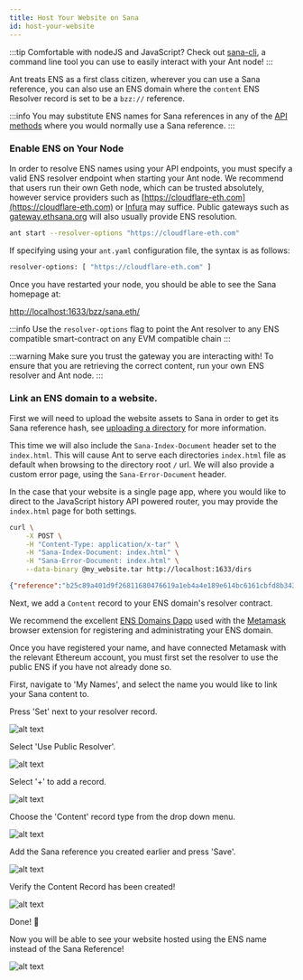 ```yaml
---
title: Host Your Website on Sana
id: host-your-website
---
```


:::tip
Comfortable with nodeJS and JavaScript? Check out [sana-cli](/docs/working-with-ant/ant-tools), a command line tool you can use to easily interact with your Ant node!
:::

Ant treats ENS as a first class citizen, wherever you can use a Sana reference, you can also use an ENS domain where the `content` ENS Resolver record is set to be a `bzz://` reference.

:::info
You may substitute ENS names for Sana references in any of the [API methods](/docs/api-reference/api-reference) where you would normally use a Sana reference.
:::

### Enable ENS on Your Node

In order to resolve ENS names using your API endpoints, you must specify a valid ENS resolver endpoint when starting your Ant node. We recommend that users run their own Geth node, which can be trusted absolutely, however service providers such as [https://cloudflare-eth.com](https://cloudflare-eth.com) or [Infura](https://infura.io) may suffice. Public gateways such as [gateway.ethsana.org](https://gateway.ethsana.org) will also usually provide ENS resolution.

```bash
ant start --resolver-options "https://cloudflare-eth.com"
```

If specifying using your `ant.yaml` configuration file, the syntax is as follows:

```bash
resolver-options: [ "https://cloudflare-eth.com" ]
```

Once you have restarted your node, you should be able to see the Sana homepage at:

[http://localhost:1633/bzz/sana.eth/](http://localhost:1633/bzz/sana.eth/)

:::info
Use the `resolver-options` flag to point the Ant resolver to any ENS compatible smart-contract on any EVM compatible chain
:::

:::warning
Make sure you trust the gateway you are interacting with! To ensure that you are retrieving the correct content, run your own ENS resolver and Ant node.
:::


### Link an ENS domain to a website.

First we will need to upload the website assets to Sana in order to
get its Sana reference hash, see
[uploading a directory](/docs/access-the-sana/upload-a-directory)
for more information.

This time we will also include the `Sana-Index-Document` header set to the `index.html`. This will cause Ant to serve each directories `index.html` file as default when browsing to the directory root `/` url. We will also provide a custom error page, using the `Sana-Error-Document` header.

In the case that your website is a single page app, where you would like to direct to the JavaScript history API powered router, you may provide the `index.html` page for both settings.

```bash
curl \
	-X POST \
	-H "Content-Type: application/x-tar" \
	-H "Sana-Index-Document: index.html" \
	-H "Sana-Error-Document: index.html" \
	--data-binary @my_website.tar http://localhost:1633/dirs
```

```json
{"reference":"b25c89a401d9f26811680476619a1eb4a4e189e614bc6161cbfd8b343214917b"}
```

Next, we add a `Content` record to your ENS domain's resolver contract.

We recommend the excellent [ENS Domains Dapp](https://app.ens.domains/) used with the [Metamask](https://metamask.io/) browser extension for registering and administrating your ENS domain.

Once you have registered your name, and have connected Metamask with the relevant Ethereum account, you must first set the resolver to use the public ENS if you have not already done so.

First, navigate to 'My Names', and select the name you would like to link your Sana content to.

Press 'Set' next to your resolver record.

![alt text](/img/ens-1.png "Press set resolver.")

Select 'Use Public Resolver'.

![alt text](/img/ens-2.png "Use Public Resolver.")

Select '+' to add a record.

![alt text](/img/ens-3.png "Press add a record.")

Choose the 'Content' record type from the drop down menu.

![alt text](/img/ens-4.png "Choose the content record type from the drop down menu.")

Add the Sana reference you created earlier and press 'Save'.

![alt text](/img/ens-5.png "Add the Sana reference you created earlier and press 'Save'.")

Verify the Content Record has been created!

![alt text](/img/ens-6.png "Verify the Content Record has been created.")

Done! 👏 

Now you will be able to see your website hosted using the ENS name instead of the Sana Reference!

![alt text](/img/ens-7.png "View your website using the ENS name.")
